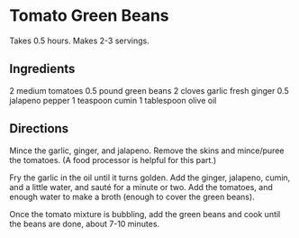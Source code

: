 # Tomato Green Beans

Takes 0.5 hours.
Makes 2-3 servings.

## Ingredients
2 medium tomatoes
0.5 pound green beans
2 cloves garlic
fresh ginger
0.5 jalapeno pepper
1 teaspoon cumin
1 tablespoon olive oil

## Directions
Mince the garlic, ginger, and jalapeno.  Remove the skins and mince/puree the tomatoes.  (A food processor is helpful for this part.)
 
Fry the garlic in the oil until it turns golden.  Add the ginger, jalapeno, cumin, and a little water, and sauté for a minute or two.  Add the tomatoes, and enough water to make a broth (enough to cover the green beans). 

Once the tomato mixture is bubbling, add the green beans and cook until the beans are done, about 7-10 minutes.
